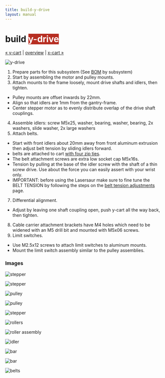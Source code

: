 ```yaml
---
title: build-y-drive
layout: manual
---
```


build <span style="background-color:#b72e22;color:#ffffff">y-drive</span>
============================

[&#xAB; y-cart](build-y-cart) | [overview](assembly) | [x-cart &#xBB;](build-x-cart)

![y-drive](http://farm8.staticflickr.com/7044/6939597227_45a923993c_z.jpg)

1. Prepare parts for this subsystem (See [BOM](bom) by subsystem)
2. Start by assembling the motor and pulley mounts.
3. Attach mounts to the frame loosely, mount drive shafts and idlers, then tighten.
  - Pulley mounts are offset inwards by 22mm.   
  - Align so that idlers are 1mm from the gantry-frame.
  - Center stepper motor as to evenly distribute overlap of the drive shaft couplings.
4. Assemble idlers: screw M5x25, washer, bearing, washer, bearing, 2x washers, slide washer, 2x large washers
5. Attach belts.
  - Start with front idlers about 20mm away from front aluminum extrusion then adjust belt tension by sliding idlers forward.
  - belts are attached to cart [with four zip ties](http://www.flickr.com/photos/stfnix/7014273923).
  - The belt attachment screws are extra low socket cap M5x16s.
  - Tension by pulling at the base of the idler screw with the shaft of a thin screw drive. Use about the force you can easily assert with your wrist only.
  - IMPORTANT: before using the Lasersaur make sure to fine tune the BELT TENSION by following the steps on the [belt tension adjustments](http://labs.nortd.com/lasersaur/manual/timing_belts) page.
7. Differential alignment.
  - Adjust by leaving one shaft coupling open, push y-cart all the way back, then tighten.
8. Cable carrier attachment brackets have M4 holes which need to be widened with an M5 drill bit and mounted with M5x06 screws.
9. Limit switches.
  - Use M2.5x12 screws to attach limit switches to aluminum mounts.
  - Mount the limit switch assembly similar to the pulley assemblies.


### Images

![stepper](http://farm9.staticflickr.com/8364/8414188276_da3cdebb96_z.jpg)

![stepper](http://farm9.staticflickr.com/8370/8414188518_dc7c4b0895_z.jpg)

![pulley](http://farm9.staticflickr.com/8090/8414187450_ef48c676c7_z.jpg)

![pulley](http://farm9.staticflickr.com/8218/8414187178_a0b5bd483b_z.jpg)

![stepper](http://farm9.staticflickr.com/8053/8413089903_23aba82cfd_z.jpg)

![rollers](http://farm9.staticflickr.com/8238/8414186062_b8390a8398_z.jpg)

![roller assembly](http://farm9.staticflickr.com/8473/8413089039_9d40012eda_z.jpg)

![idler](http://farm8.staticflickr.com/7037/6868165906_53f899eff1_z.jpg)

![bar](http://farm9.staticflickr.com/8463/8413087857_c56de218e8_z.jpg)

![bar](http://farm9.staticflickr.com/8074/8414185536_c9090070b1_z.jpg)

![belts](http://farm9.staticflickr.com/8402/8697986793_6b91759096_z.jpg)
